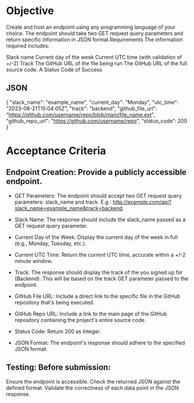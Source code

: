 # Objective
Create and host an endpoint using any programming language of your choice.
The endpoint should take two GET request query parameters and return specific information in JSON format.Requirements
The information required includes:

Slack name
Current day of the week
Current UTC time (with validation of +/-2)
Track
The GitHub URL of the file being run
The GitHub URL of the full source code.
A  Status Code of Success

## JSON
{
  "slack_name": "example_name",
  "current_day": "Monday",
  "utc_time": "2023-08-21T15:04:05Z",
  "track": "backend",
  "github_file_url": "https://github.com/username/repo/blob/main/file_name.ext",
  "github_repo_url": "https://github.com/username/repo",
  “status_code”: 200
}
# Acceptance Criteria

## Endpoint Creation: Provide a publicly accessible endpoint.
- GET Parameters: The endpoint should accept two GET request query parameters: slack_name and track.
       E.g.: http://example.com/api?slack_name=example_name&track=backend.

- Slack Name: The response should include the slack_name passed as a GET request query parameter.
- Current Day of the Week: Display the current day of the week in full (e.g., Monday, Tuesday, etc.).
- Current UTC Time: Return the current UTC time, accurate within a +/-2 minute window.
- Track: The response should display the track of the you signed up for (Backend). This will be based on the track GET parameter passed to the endpoint.
- GitHub File URL: Include a direct link to the specific file in the GitHub repository that's being executed.
- GitHub Repo URL: Include a link to the main page of the GitHub repository containing the project's entire source code.
- Status Code: Return 200 as Integer.
- JSON Format: The endpoint's response should adhere to the specified JSON format.
## Testing: Before submission:
Ensure the endpoint is accessible.
Check the returned JSON against the defined format.
Validate the correctness of each data point in the JSON response.

